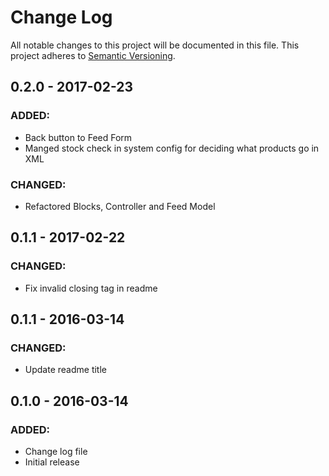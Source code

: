 # Change Log
All notable changes to this project will be documented in this file. This project adheres to [Semantic Versioning](http://semver.org/).

## 0.2.0 - 2017-02-23
### ADDED:
- Back button to Feed Form
- Manged stock check in system config for deciding what products go in XML

### CHANGED:
- Refactored Blocks, Controller and Feed Model

## 0.1.1 - 2017-02-22
### CHANGED:
- Fix invalid closing tag in readme

## 0.1.1 - 2016-03-14
### CHANGED:
- Update readme title

## 0.1.0 - 2016-03-14
### ADDED:
- Change log file
- Initial release
